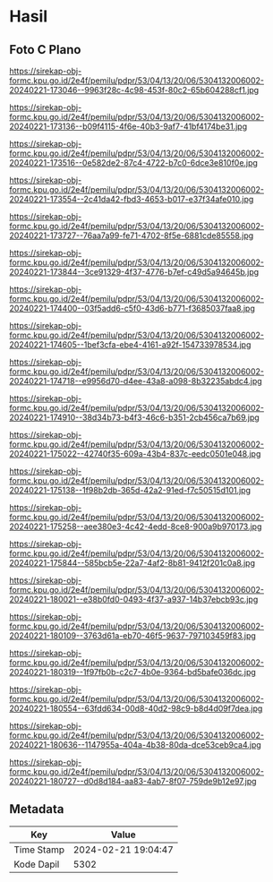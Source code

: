 # Hasil

## Foto C Plano

https://sirekap-obj-formc.kpu.go.id/2e4f/pemilu/pdpr/53/04/13/20/06/5304132006002-20240221-173046--9963f28c-4c98-453f-80c2-65b604288cf1.jpg

https://sirekap-obj-formc.kpu.go.id/2e4f/pemilu/pdpr/53/04/13/20/06/5304132006002-20240221-173136--b09f4115-4f6e-40b3-9af7-41bf4174be31.jpg

https://sirekap-obj-formc.kpu.go.id/2e4f/pemilu/pdpr/53/04/13/20/06/5304132006002-20240221-173516--0e582de2-87c4-4722-b7c0-6dce3e810f0e.jpg

https://sirekap-obj-formc.kpu.go.id/2e4f/pemilu/pdpr/53/04/13/20/06/5304132006002-20240221-173554--2c41da42-fbd3-4653-b017-e37f34afe010.jpg

https://sirekap-obj-formc.kpu.go.id/2e4f/pemilu/pdpr/53/04/13/20/06/5304132006002-20240221-173727--76aa7a99-fe71-4702-8f5e-6881cde85558.jpg

https://sirekap-obj-formc.kpu.go.id/2e4f/pemilu/pdpr/53/04/13/20/06/5304132006002-20240221-173844--3ce91329-4f37-4776-b7ef-c49d5a94645b.jpg

https://sirekap-obj-formc.kpu.go.id/2e4f/pemilu/pdpr/53/04/13/20/06/5304132006002-20240221-174400--03f5add6-c5f0-43d6-b771-f3685037faa8.jpg

https://sirekap-obj-formc.kpu.go.id/2e4f/pemilu/pdpr/53/04/13/20/06/5304132006002-20240221-174605--1bef3cfa-ebe4-4161-a92f-154733978534.jpg

https://sirekap-obj-formc.kpu.go.id/2e4f/pemilu/pdpr/53/04/13/20/06/5304132006002-20240221-174718--e9956d70-d4ee-43a8-a098-8b32235abdc4.jpg

https://sirekap-obj-formc.kpu.go.id/2e4f/pemilu/pdpr/53/04/13/20/06/5304132006002-20240221-174910--38d34b73-b4f3-46c6-b351-2cb456ca7b69.jpg

https://sirekap-obj-formc.kpu.go.id/2e4f/pemilu/pdpr/53/04/13/20/06/5304132006002-20240221-175022--42740f35-609a-43b4-837c-eedc0501e048.jpg

https://sirekap-obj-formc.kpu.go.id/2e4f/pemilu/pdpr/53/04/13/20/06/5304132006002-20240221-175138--1f98b2db-365d-42a2-91ed-f7c50515d101.jpg

https://sirekap-obj-formc.kpu.go.id/2e4f/pemilu/pdpr/53/04/13/20/06/5304132006002-20240221-175258--aee380e3-4c42-4edd-8ce8-900a9b970173.jpg

https://sirekap-obj-formc.kpu.go.id/2e4f/pemilu/pdpr/53/04/13/20/06/5304132006002-20240221-175844--585bcb5e-22a7-4af2-8b81-9412f201c0a8.jpg

https://sirekap-obj-formc.kpu.go.id/2e4f/pemilu/pdpr/53/04/13/20/06/5304132006002-20240221-180021--e38b0fd0-0493-4f37-a937-14b37ebcb93c.jpg

https://sirekap-obj-formc.kpu.go.id/2e4f/pemilu/pdpr/53/04/13/20/06/5304132006002-20240221-180109--3763d61a-eb70-46f5-9637-797103459f83.jpg

https://sirekap-obj-formc.kpu.go.id/2e4f/pemilu/pdpr/53/04/13/20/06/5304132006002-20240221-180319--1f97fb0b-c2c7-4b0e-9364-bd5bafe036dc.jpg

https://sirekap-obj-formc.kpu.go.id/2e4f/pemilu/pdpr/53/04/13/20/06/5304132006002-20240221-180554--63fdd634-00d8-40d2-98c9-b8d4d09f7dea.jpg

https://sirekap-obj-formc.kpu.go.id/2e4f/pemilu/pdpr/53/04/13/20/06/5304132006002-20240221-180636--1147955a-404a-4b38-80da-dce53ceb9ca4.jpg

https://sirekap-obj-formc.kpu.go.id/2e4f/pemilu/pdpr/53/04/13/20/06/5304132006002-20240221-180727--d0d8d184-aa83-4ab7-8f07-759de9b12e97.jpg


## Metadata

| Key        | Value               |
| ---------- | ------------------- |
| Time Stamp | 2024-02-21 19:04:47 |
| Kode Dapil | 5302                |



